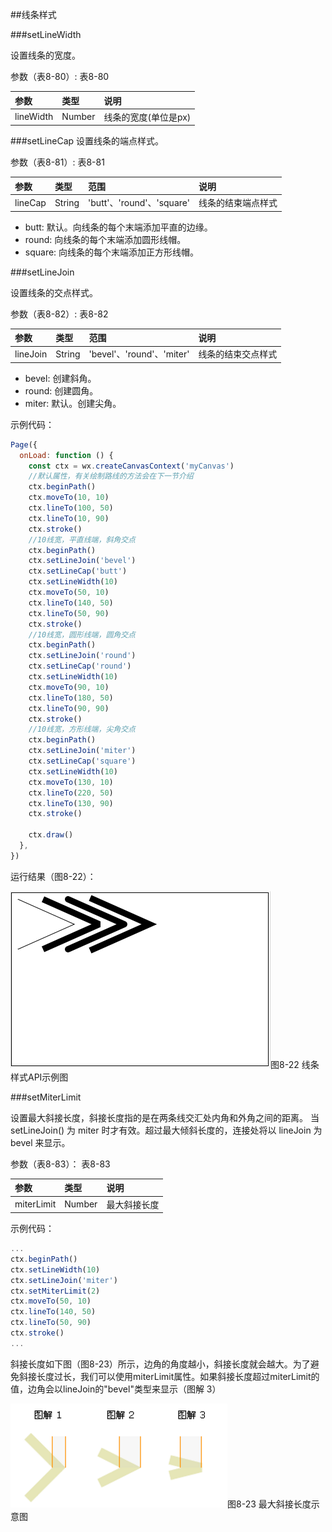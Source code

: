 ##线条样式

###setLineWidth

设置线条的宽度。

参数（表8-80）:
表8-80

|参数	|类型	|说明|
| :--- | :--- | :--- |
|lineWidth	|Number	|线条的宽度(单位是px)|

###setLineCap
设置线条的端点样式。

参数（表8-81）:
表8-81

| 参数	| 类型	| 范围	| 说明| 
| :--- | :--- | :--- |:--- |
| lineCap	| String	| 'butt'、'round'、'square'	| 线条的结束端点样式| 

* butt: 默认。向线条的每个末端添加平直的边缘。
* round: 向线条的每个末端添加圆形线帽。
* square: 向线条的每个末端添加正方形线帽。

###setLineJoin

设置线条的交点样式。

参数（表8-82）:
表8-82

| 参数	| 类型	| 范围	| 说明| 
| :--- | :--- | :--- |:--- |
|lineJoin	|String	|'bevel'、'round'、'miter'|	线条的结束交点样式|

* bevel: 创建斜角。
* round: 创建圆角。
* miter: 默认。创建尖角。

示例代码：
```js
Page({
  onLoad: function () {
    const ctx = wx.createCanvasContext('myCanvas')
    //默认属性，有关绘制路线的方法会在下一节介绍
    ctx.beginPath()
    ctx.moveTo(10, 10)
    ctx.lineTo(100, 50)
    ctx.lineTo(10, 90)
    ctx.stroke()
    //10线宽，平直线端，斜角交点
    ctx.beginPath()
    ctx.setLineJoin('bevel')
    ctx.setLineCap('butt')
    ctx.setLineWidth(10)
    ctx.moveTo(50, 10)
    ctx.lineTo(140, 50)
    ctx.lineTo(50, 90)
    ctx.stroke()
    //10线宽，圆形线端，圆角交点
    ctx.beginPath()
    ctx.setLineJoin('round')
    ctx.setLineCap('round')
    ctx.setLineWidth(10)
    ctx.moveTo(90, 10)
    ctx.lineTo(180, 50)
    ctx.lineTo(90, 90)
    ctx.stroke()
    //10线宽，方形线端，尖角交点
    ctx.beginPath()
    ctx.setLineJoin('miter')
    ctx.setLineCap('square')
    ctx.setLineWidth(10)
    ctx.moveTo(130, 10)
    ctx.lineTo(220, 50)
    ctx.lineTo(130, 90)
    ctx.stroke()

    ctx.draw()
  },
})
```

运行结果（图8-22）：

![](/assets/8-22.png)图8-22 线条样式API示例图

###setMiterLimit

设置最大斜接长度，斜接长度指的是在两条线交汇处内角和外角之间的距离。 当 setLineJoin() 为 miter 时才有效。超过最大倾斜长度的，连接处将以 lineJoin 为 bevel 来显示。

参数（表8-83）：
表8-83

|参数	|类型	|说明|
| :--- | :--- | :--- |
|miterLimit	|Number	|最大斜接长度|

示例代码：

```js
...
ctx.beginPath()
ctx.setLineWidth(10)
ctx.setLineJoin('miter')
ctx.setMiterLimit(2)
ctx.moveTo(50, 10)
ctx.lineTo(140, 50)
ctx.lineTo(50, 90)
ctx.stroke()
...

```
斜接长度如下图（图8-23）所示，边角的角度越小，斜接长度就会越大。为了避免斜接长度过长，我们可以使用miterLimit属性。如果斜接长度超过miterLimit的值，边角会以lineJoin的"bevel"类型来显示（图解 3）

![](/assets/8-23.png)图8-23 最大斜接长度示意图